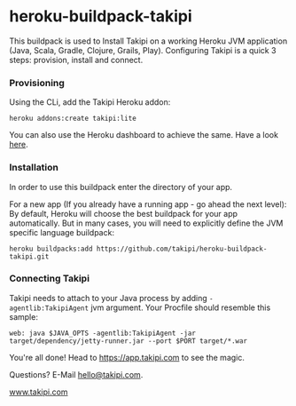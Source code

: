 # heroku-buildpack-takipi

This buildpack is used to Install Takipi on a working Heroku JVM application (Java, Scala, Gradle, Clojure, Grails, Play).
Configuring Takipi is a quick 3 steps: provision, install and connect. 

### Provisioning

Using the CLi, add the Takipi Heroku addon:
```
heroku addons:create takipi:lite
```
You can also use the Heroku dashboard to achieve the same. Have a look [here](https://elements.heroku.com/addons/takipi).
 
### Installation

In order to use this buildpack enter the directory of your app.

For a new app (If you already have a running app - go ahead the next level):
By default, Heroku will choose the best buildpack for your app automatically. But in many cases, you will need to explicitly define the JVM specific language buildpack: 

`heroku buildpacks:add https://github.com/takipi/heroku-buildpack-takipi.git`

### Connecting Takipi

Takipi needs to attach to your Java process by adding `-agentlib:TakipiAgent` jvm argument. 
Your Procfile should resemble this sample:

```
web: java $JAVA_OPTS -agentlib:TakipiAgent -jar target/dependency/jetty-runner.jar --port $PORT target/*.war
```

You're all done! Head to https://app.takipi.com to see the magic.

Questions? E-Mail hello@takipi.com.

www.takipi.com
